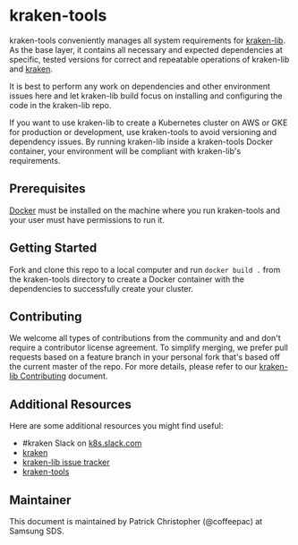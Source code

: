 # kraken-tools

kraken-tools conveniently manages all system requirements for [kraken-lib][kl].
As the base layer, it contains all necessary and expected dependencies at
specific, tested versions for correct and repeatable operations of kraken-lib
and [kraken][k].

It is best to perform any work on dependencies and other environment issues
here and let kraken-lib build focus on installing and configuring the code in
the kraken-lib repo.

If you want to use kraken-lib to create a Kubernetes cluster on AWS or GKE for
production or development, use kraken-tools to avoid versioning and dependency
issues. By running kraken-lib inside a kraken-tools Docker container, your
environment will be compliant with kraken-lib's requirements.

## Prerequisites

[Docker][d] must be installed on the machine where you run kraken-tools and
your user must have permissions to run it.

## Getting Started

Fork and clone this repo to a local computer and run `docker build .` from the
kraken-tools directory to create a Docker container with the dependencies to
successfully create your cluster.

## Contributing

We welcome all types of contributions from the community and and don't require
a contributor license agreement. To simplify merging, we prefer pull requests
based on a feature branch in your personal fork that's based off the current
master of the repo. For more details, please refer to our
[kraken-lib Contributing][klcontrib] document.

## Additional Resources

Here are some additional resources you might find useful:

* #kraken Slack on [k8s.slack.com][s]
* [kraken][k]
* [kraken-lib issue tracker][klissues]
* [kraken-tools][kt]

## Maintainer

This document is maintained by Patrick Christopher (@coffeepac) at Samsung
SDS.

[k]: https://github.com/samsung-cnct/kraken
[kl]: https://github.com/samsung-cnct/kraken-lib
[klcontrib]: https://github.com/samsung-cnct/kraken-lib/blob/master/CONTRIBUTING.md
[klissues]: https://github.com/samsung-cnct/kraken-lib/issues
[kt]: https://github.com/samsung-cnct/kraken-tools

[d]: https://www.docker.com/
[s]: https://k8s.slack.com/
